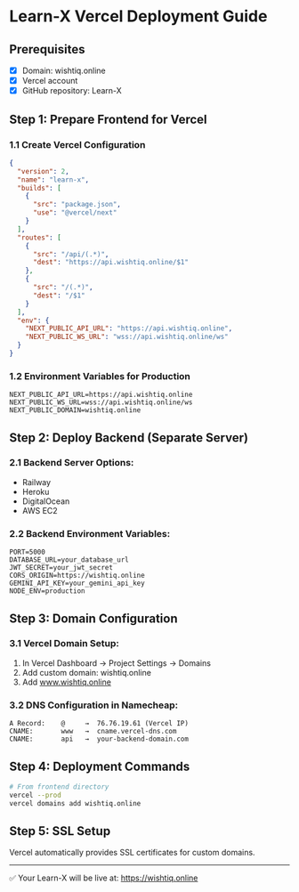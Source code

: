 # Learn-X Vercel Deployment Guide

## Prerequisites

- [x] Domain: wishtiq.online
- [x] Vercel account
- [x] GitHub repository: Learn-X

## Step 1: Prepare Frontend for Vercel

### 1.1 Create Vercel Configuration

```json
{
  "version": 2,
  "name": "learn-x",
  "builds": [
    {
      "src": "package.json",
      "use": "@vercel/next"
    }
  ],
  "routes": [
    {
      "src": "/api/(.*)",
      "dest": "https://api.wishtiq.online/$1"
    },
    {
      "src": "/(.*)",
      "dest": "/$1"
    }
  ],
  "env": {
    "NEXT_PUBLIC_API_URL": "https://api.wishtiq.online",
    "NEXT_PUBLIC_WS_URL": "wss://api.wishtiq.online/ws"
  }
}
```

### 1.2 Environment Variables for Production

```
NEXT_PUBLIC_API_URL=https://api.wishtiq.online
NEXT_PUBLIC_WS_URL=wss://api.wishtiq.online/ws
NEXT_PUBLIC_DOMAIN=wishtiq.online
```

## Step 2: Deploy Backend (Separate Server)

### 2.1 Backend Server Options:

- Railway
- Heroku
- DigitalOcean
- AWS EC2

### 2.2 Backend Environment Variables:

```
PORT=5000
DATABASE_URL=your_database_url
JWT_SECRET=your_jwt_secret
CORS_ORIGIN=https://wishtiq.online
GEMINI_API_KEY=your_gemini_api_key
NODE_ENV=production
```

## Step 3: Domain Configuration

### 3.1 Vercel Domain Setup:

1. In Vercel Dashboard → Project Settings → Domains
2. Add custom domain: wishtiq.online
3. Add www.wishtiq.online

### 3.2 DNS Configuration in Namecheap:

```
A Record:    @     →  76.76.19.61 (Vercel IP)
CNAME:       www   →  cname.vercel-dns.com
CNAME:       api   →  your-backend-domain.com
```

## Step 4: Deployment Commands

```bash
# From frontend directory
vercel --prod
vercel domains add wishtiq.online
```

## Step 5: SSL Setup

Vercel automatically provides SSL certificates for custom domains.

---

✅ Your Learn-X will be live at: https://wishtiq.online
